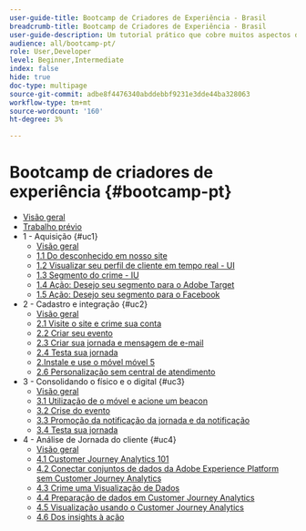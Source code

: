 ```yaml
---
user-guide-title: Bootcamp de Criadores de Experiência - Brasil
breadcrumb-title: Bootcamp de Criadores de Experiência - Brasil
user-guide-description: Um tutorial prático que cobre muitos aspectos do Adobe Experience Platform.
audience: all/bootcamp-pt/
role: User,Developer
level: Beginner,Intermediate
index: false
hide: true
doc-type: multipage
source-git-commit: adbe8f4476340abddebbf9231e3dde44ba328063
workflow-type: tm+mt
source-wordcount: '160'
ht-degree: 3%

---
```



# Bootcamp de criadores de experiência {#bootcamp-pt}

+ [Visão geral](/help/bootcamp-pt/overview.md)
+ [Trabalho prévio](/help/bootcamp-pt/prework.md)
+ 1 - Aquisição {#uc1}
   + [Visão geral](/help/bootcamp-pt/uc/uc1/uc1.md)
   + [1.1 Do desconhecido em nosso site](/help/bootcamp-pt/uc/uc1/ex1.md)
   + [1.2 Visualizar seu perfil de cliente em tempo real - UI](/help/bootcamp-pt/uc/uc1/ex2.md)
   + [1.3 Segmento do crime - IU](/help/bootcamp-pt/uc/uc1/ex3.md)
   + [1.4 Ação: Desejo seu segmento para o Adobe Target](/help/bootcamp-pt/uc/uc1/ex4.md)
   + [1.5 Ação: Desejo seu segmento para o Facebook](/help/bootcamp-pt/uc/uc1/ex5.md)
+ 2 - Cadastro e integração {#uc2}
   + [Visão geral](/help/bootcamp-pt/uc/uc2/uc2.md)
   + [2.1 Visite o site e crime sua conta](/help/bootcamp-pt/uc/uc2/ex1.md)
   + [2.2 Criar seu evento](/help/bootcamp-pt/uc/uc2/ex2.md)
   + [2.3 Criar sua jornada e mensagem de e-mail](/help/bootcamp-pt/uc/uc2/ex3.md)
   + [2.4 Testa sua jornada](/help/bootcamp-pt/uc/uc2/ex4.md)
   + [2.Instale e use o móvel móvel 5](/help/bootcamp-pt/uc/uc2/ex5.md)
   + [2.6 Personalização sem central de atendimento](/help/bootcamp-pt/uc/uc2/ex6.md)
+ 3 - Consolidando o físico e o digital {#uc3}
   + [Visão geral](/help/bootcamp-pt/uc/uc3/uc3.md)
   + [3.1 Utilização de o móvel e acione um beacon](/help/bootcamp-pt/uc/uc3/ex1.md)
   + [3.2 Crise do evento](/help/bootcamp-pt/uc/uc3/ex2.md)
   + [3.3 Promoção da notificação da jornada e da notificação](/help/bootcamp-pt/uc/uc3/ex3.md)
   + [3.4 Testa sua jornada](/help/bootcamp-pt/uc/uc3/ex4.md)
+ 4 - Análise de Jornada do cliente {#uc4}
   + [Visão geral](/help/bootcamp-pt/uc/uc4/uc4.md)
   + [4.1 Customer Journey Analytics 101](/help/bootcamp-pt/uc/uc4/ex1.md)
   + [4.2 Conectar conjuntos de dados da Adobe Experience Platform sem Customer Journey Analytics](/help/bootcamp-pt/uc/uc4/ex2.md)
   + [4.3 Crime uma Visualização de Dados](/help/bootcamp-pt/uc/uc4/ex3.md)
   + [4.4 Preparação de dados em Customer Journey Analytics](/help/bootcamp-pt/uc/uc4/ex4.md)
   + [4.5 Visualização usando o Customer Journey Analytics](/help/bootcamp-pt/uc/uc4/ex5.md)
   + [4.6 Dos insights à ação](/help/bootcamp-pt/uc/uc4/ex6.md)